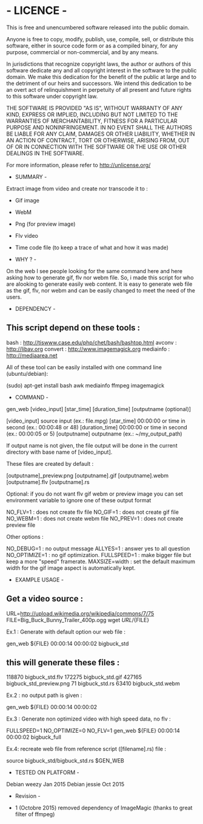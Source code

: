 # - LICENCE -
This is free and unencumbered software released into the public domain.

Anyone is free to copy, modify, publish, use, compile, sell, or
distribute this software, either in source code form or as a compiled
binary, for any purpose, commercial or non-commercial, and by any
means.
 
In jurisdictions that recognize copyright laws, the author or authors
of this software dedicate any and all copyright interest in the
software to the public domain. We make this dedication for the benefit
of the public at large and to the detriment of our heirs and
successors. We intend this dedication to be an overt act of
relinquishment in perpetuity of all present and future rights to this
software under copyright law.

THE SOFTWARE IS PROVIDED "AS IS", WITHOUT WARRANTY OF ANY KIND,
EXPRESS OR IMPLIED, INCLUDING BUT NOT LIMITED TO THE WARRANTIES OF
MERCHANTABILITY, FITNESS FOR A PARTICULAR PURPOSE AND NONINFRINGEMENT.
IN NO EVENT SHALL THE AUTHORS BE LIABLE FOR ANY CLAIM, DAMAGES OR
OTHER LIABILITY, WHETHER IN AN ACTION OF CONTRACT, TORT OR OTHERWISE,
ARISING FROM, OUT OF OR IN CONNECTION WITH THE SOFTWARE OR THE USE OR
OTHER DEALINGS IN THE SOFTWARE.

For more information, please refer to <http://unlicense.org/>

- SUMMARY -

Extract image from video and create nor transcode it to :
- Gif image
- WebM
- Png (for preview image)
- Flv video
- Time code file (to keep a trace of what and how it was made)

- WHY ? -

On the web I see people looking for the same command here and here
asking how to generate gif, flv nor webm file.
So, i made this script for who are alooking
to generate easily web content.
It is easy to generate web file as the gif, flv, nor webm
and can be easily changed to meet the need of the users.

- DEPENDENCY -

This script depend on these tools :
-----------------------------------
bash               : http://tiswww.case.edu/php/chet/bash/bashtop.html
avconv             : http://libav.org
convert            : http://www.imagemagick.org
mediainfo          : http://mediaarea.net

All of these tool can be easily installed with one command line (ubuntu/debian):

(sudo) apt-get install bash awk mediainfo ffmpeg imagemagick

- COMMAND -

gen_web [video_input] [star_time] [duration_time] [outputname (optional)]

[video_input]    source input (ex.: file.mpg)
[star_time]      00:00:00 or time in second (ex.: 00:00:48 or 48)
[duration_time]  00:00:00 or time in second (ex.: 00:00:05 or 5)
[outputname]     outputname (ex.: ~/my_output_path)

If output name is not given, the file output will be done in the current
directory with base name of [video_input].

These files are created by default :

[outputname]_preview.png
[outputname].gif
[outputname].webm
[outputname].flv
[outputname].rs

Optional: if you do not want flv gif webm or preview image you can 
set environment variable to ignore one of these output format

NO_FLV=1  : does not create flv file
NO_GIF=1  : does not create gif file
NO_WEBM=1 : does not create webm file
NO_PREV=1 : does not create preview file

Other options :

NO_DEBUG=1    : no output message
ALLYES=1      : answer yes to all question
NO_OPTIMIZE=1 : no gif optimization.
FULLSPEED=1   : make bigger file but keep a more "speed" framerate.
MAXSIZE=width : set the default maximum width for the gif image
                aspect is automatically kept.

- EXAMPLE USAGE -

Get a video source :
--------------------

URL=http://upload.wikimedia.org/wikipedia/commons/7/75
FILE=Big_Buck_Bunny_Trailer_400p.ogg
wget ${URL}/${FILE} 

Ex.1 : Generate with default option our web file :

gen_web ${FILE} 00:00:14 00:00:02 bigbuck_std

this will generate these files :
--------------------------------
 118870 bigbuck_std.flv
 172275 bigbuck_std.gif
 427165 bigbuck_std_preview.png
     71 bigbuck_std.rs
  63410 bigbuck_std.webm

Ex.2 : no output path is given :

gen_web ${FILE} 00:00:14 00:00:02

Ex.3 : Generate non optimized video with high speed data, no flv :

FULLSPEED=1 NO_OPTIMIZE=0 NO_FLV=1 gen_web ${FILE} 00:00:14 00:00:02 bigbuck_full

Ex.4: recreate web file from reference script ([filename].rs) file :

source bigbuck_std/bigbuck_std.rs
$GEN_WEB

- TESTED ON PLATFORM -
 
Debian weezy Jan 2015
Debian jessie Oct 2015

- Revision -

- 1 (Octobre 2015)
 removed dependency of ImageMagic (thanks to great filter of ffmpeg)
